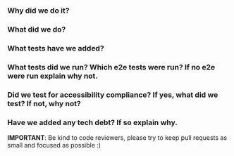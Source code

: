 ### Why did we do it?



### What did we do?



### What tests have we added?



### What tests did we run? Which e2e tests were run? If no e2e were run explain why not.


### Did we test for accessibility compliance? If yes, what did we test? If not, why not?


### Have we added any tech debt? If so explain why.



**IMPORTANT**:
Be kind to code reviewers, please try to keep pull requests as small and focused as possible :)
